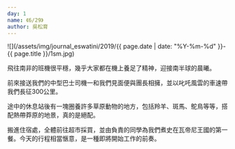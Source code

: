 ```yaml
---
day: 1
name: 《6/29》
author: 吳松育
---
```

![](/assets/img/journal_eswatini/2019/{{ page.date | date: "%Y-%m-%d" }}-{{ page.title }}/1sm.jpg)

飛往南非的班機很平穩，幾乎大家都在機上養足了精神，迎接南半球的晨曦。

前來接送我們的中型巴士司機一和我們見面便與團長相擁，並以叱吒風雲的車速帶我們長征300公里。

途中的休息站後有一塊圈養許多草原動物的地方，包括羚羊、斑馬、鴕鳥等等，搭配熱帶莽原的地景，真的是絕配。

搬進住宿處，全體前往超市採買，並由負責的同學為我們煮史在瓦帝尼王國的第一餐。今天的行程相當愜意，是一種即將開始工作的前奏。
